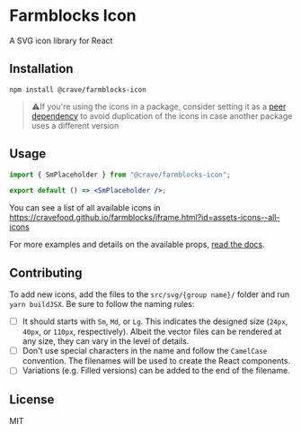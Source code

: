 # Farmblocks Icon

A SVG icon library for React

## Installation

```
npm install @crave/farmblocks-icon
```

> ⚠️If you're using the icons in a package, consider setting it as a [peer dependency](https://classic.yarnpkg.com/en/docs/dependency-types/#toc-peerdependencies) to avoid duplication of the icons in case another package uses a different version

## Usage

```jsx
import { SmPlaceholder } from "@crave/farmblocks-icon";

export default () => <SmPlaceholder />;
```

You can see a list of all available icons in https://cravefood.github.io/farmblocks/iframe.html?id=assets-icons--all-icons

For more examples and details on the available props, [read the docs](https://cravefood.github.io/farmblocks/?path=/docs/assets-icons--basic).

## Contributing

To add new icons, add the files to the `src/svg/{group name}/` folder and run `yarn buildJSX`.
Be sure to follow the naming rules:

- [ ] It should starts with `Sm`, `Md`, or `Lg`. This indicates the designed size (`24px`, `40px`, or `110px`, respectively). Albeit the vector files can be rendered at any size, they can vary in the level of details.
- [ ] Don't use special characters in the name and follow the `CamelCase` convention. The filenames will be used to create the React components.
- [ ] Variations (e.g. Filled versions) can be added to the end of the filename.

## License

MIT
